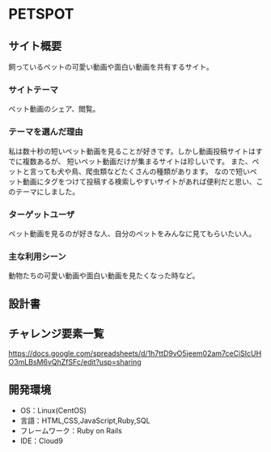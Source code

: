 # PETSPOT

## サイト概要

飼っているペットの可愛い動画や面白い動画を共有するサイト。

### サイトテーマ

ペット動画のシェア、閲覧。

### テーマを選んだ理由

私は数十秒の短いペット動画を見ることが好きです。しかし動画投稿サイトはすでに複数あるが、
短いペット動画だけが集まるサイトは珍しいです。
また、ペットと言っても犬や鳥、爬虫類などたくさんの種類があります。
なので短いペット動画にタグをつけて投稿する検索しやすいサイトがあれば便利だと思い、このテーマにしました。

### ターゲットユーザ

ペット動画を見るのが好きな人、自分のペットをみんなに見てもらいたい人。

### 主な利用シーン

動物たちの可愛い動画や面白い動画を見たくなった時など。

## 設計書

## チャレンジ要素一覧
<https://docs.google.com/spreadsheets/d/1h7ttD9vO5jeem02am7ceCiSIcUHO3mLBsM6vQhZfSFc/edit?usp=sharing>

## 開発環境
- OS：Linux(CentOS)
- 言語：HTML,CSS,JavaScript,Ruby,SQL
- フレームワーク：Ruby on Rails
- IDE：Cloud9